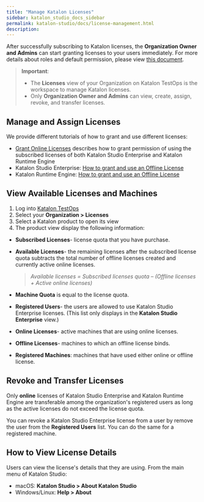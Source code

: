 ```yaml
---
title: "Manage Katalon Licenses"
sidebar: katalon_studio_docs_sidebar
permalink: katalon-studio/docs/license-management.html
description:
---
```


After successfully subscribing to Katalon licenses, the **Organization Owner and Admins** can start granting licenses to your users immediately. For more details about roles and default permission, please view [this document](hhttps://docs.katalon.com/katalon-analytics/docs/kt-user-role-permission.html).

> **Important**:
>
> * The **Licenses** view of your Organization on Katalon TestOps is the workspace to manage Katalon licenses.
> * Only **Organization Owner and Admins** can view, create, assign, revoke, and transfer licenses.

## Manage and Assign Licenses

We provide different tutorials of how to grant and use different licenses:

* [Grant Online Licenses](https://docs.katalon.com/katalon-studio/docs/use-online-license.html) describes how to grant permission of using the subscribed licenses of both Katalon Studio Enterprise and Katalon Runtime Engine
* Katalon Studio Enterprise: [How to grant and use an Offline License](https://docs.katalon.com/katalon-studio/docs/how-to-create-kse-offline-license.html)
* Katalon Runtime Engine: [How to grant and use an Offline License](https://docs.katalon.com/katalon-studio/docs/how-to-create-kse-offline-license.html)

## View Available Licenses and Machines

1. Log into [Katalon TestOps](https://analytics.katalon.com/home)
2. Select your **Organization > Licenses**
3. Select a Katalon product to open its view
4. The product view display the following information:

* **Subscribed Licenses**- license quota that you have purchase.
* **Available Licenses**- the remaining licenses after the subscribed license quota subtracts the total number of offline licenses created and currently active online licenses.

  > *Available licenses = Subscribed licenses quota – (Offline licenses + Active online licenses)*

* **Machine Quota** is equal to the license quota.
* **Registered Users**- the users are allowed to use Katalon Studio Enterprise licenses. (This list only displays in the **Katalon Studio Enterprise** view.)
* **Online Licenses**- active machines that are using online licenses.
* **Offline Licenses**- machines to which an offline license binds.
* **Registered Machines**: machines that have used either online or offline license.

## Revoke and Transfer Licenses

Only **online** licenses of Katalon Studio Enterprise and Katalon Runtime Engine are transferable among the organization's registered users as long as the active licenses do not exceed the license quota.

You can revoke a Katalon Studio Enterprise license from a user by remove the user from the **Registered Users** list. You can do the same for a registered machine.

## How to View License Details

Users can view the license's details that they are using. From the main menu of Katalon Studio:

* macOS: **Katalon Studio > About Katalon Studio**
* Windows/Linux: **Help > About**
